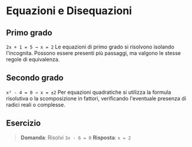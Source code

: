 # Equazioni e Disequazioni

## Primo grado
`2x + 1 = 5 → x = 2`
Le equazioni di primo grado si risolvono isolando l'incognita. Possono essere
presenti più passaggi, ma valgono le stesse regole di equivalenza.

## Secondo grado
`x² - 4 = 0 → x = ±2`
Per equazioni quadratiche si utilizza la formula risolutiva o la scomposizione
in fattori, verificando l'eventuale presenza di radici reali o complesse.

## Esercizio
> **Domanda**: Risolvi `3x - 6 = 0`
> **Risposta**: `x = 2`

